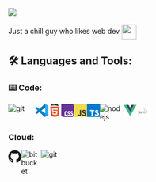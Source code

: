<img src ="https://i.pinimg.com/originals/8b/67/5e/8b675e441b9acf0aa9fbcb5027a08268.gif">

Just a chill guy who likes web dev <img src="https://media.giphy.com/media/WFZvB7VIXBgiz3oDXE/giphy.gif" width="30" height="30" align="center"/>

## 🛠 Languages and Tools:

### ⌨️ Code: 

<img align="left" alt="git" width="55px" src="https://github.com/yurijserrano/Github-Profile-Readme-Logos/blob/master/others/git.svg" />
<img align="left" alt="Visual Studio Code" width="26px" src="https://raw.githubusercontent.com/github/explore/80688e429a7d4ef2fca1e82350fe8e3517d3494d/topics/visual-studio-code/visual-studio-code.png" />
<img align="left" alt="HTML5" width="26px" src="https://raw.githubusercontent.com/github/explore/80688e429a7d4ef2fca1e82350fe8e3517d3494d/topics/html/html.png" />
<img align="left" alt="CSS3" width="26px" src="https://raw.githubusercontent.com/github/explore/80688e429a7d4ef2fca1e82350fe8e3517d3494d/topics/css/css.png" />
<img align="left" alt="JavaScript" width="26px" src="https://raw.githubusercontent.com/github/explore/80688e429a7d4ef2fca1e82350fe8e3517d3494d/topics/javascript/javascript.png" />
<img align="left" alt="JavaScript" width="26px" src="https://raw.githubusercontent.com/github/explore/80688e429a7d4ef2fca1e82350fe8e3517d3494d/topics/typescript/typescript.png" />
<img align="left" alt="nodejs" width="48px" src="https://github.com/yurijserrano/Github-Profile-Readme-Logos/blob/master/frameworks/nodejs.svg" />
<img align="left" alt="Vue" width="26px" src="https://raw.githubusercontent.com/github/explore/80688e429a7d4ef2fca1e82350fe8e3517d3494d/topics/vue/vue.png" />
<img align="left" alt="MySQL" width="26px" src="https://raw.githubusercontent.com/github/explore/80688e429a7d4ef2fca1e82350fe8e3517d3494d/topics/mysql/mysql.png" />

<br><br>

### Cloud: 
<img align="left" alt="gitHub" width="26px" src="https://raw.githubusercontent.com/github/explore/78df643247d429f6cc873026c0622819ad797942/topics/github/github.png" />
<img align="left" alt="bitbucket" width="40px" src="https://github.com/yurijserrano/Github-Profile-Readme-Logos/blob/master/cloud/bitbucketV2.svg" />
<img align="left" alt="git" width="55px" src="https://github.com/yurijserrano/Github-Profile-Readme-Logos/blob/master/cloud/docker.svg" />
